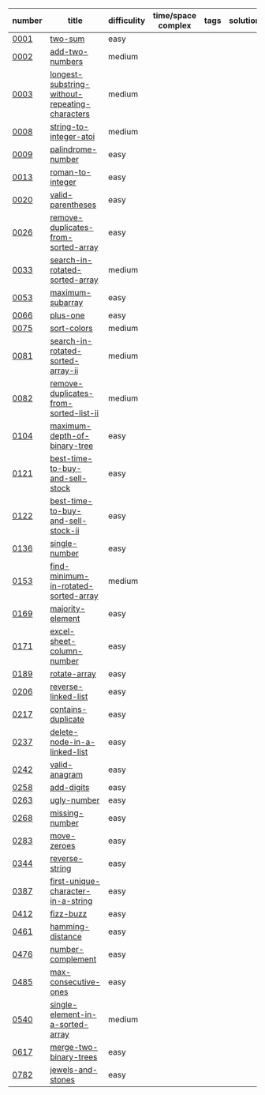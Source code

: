 |number|title|difficulity|time/space complex|tags|solution|runtime|memory|acceptedRate|
|--|--|--|--|--|--|--|--|--|
|[0001](https://leetcode.com/problems/two-sum)|[two-sum](./src/0001/0001-two-sum.c)|easy||||89 ms|N/A|0.42|
|[0002](https://leetcode.com/problems/add-two-numbers)|[add-two-numbers](./src/0002/0002-add-two-numbers.c)|medium||||26 ms|N/A|0.31|
|[0003](https://leetcode.com/problems/longest-substring-without-repeating-characters)|[longest-substring-without-repeating-characters](./src/0003/0003-longest-substring-without-repeating-characters.c)|medium||||1032 ms|N/A|0.28|
|[0008](https://leetcode.com/problems/string-to-integer-atoi)|[string-to-integer-atoi](./src/0008/0008-string-to-integer-atoi.c)|medium||||12 ms|12.8 MB|0.15|
|[0009](https://leetcode.com/problems/palindrome-number)|[palindrome-number](./src/0009/0009-palindrome-number.c)|easy||||116 ms|N/A|0.42|
|[0013](https://leetcode.com/problems/roman-to-integer)|[roman-to-integer](./src/0013/0013-roman-to-integer.c)|easy||||44 ms|29.7 MB|0.52|
|[0020](https://leetcode.com/problems/valid-parentheses)|[valid-parentheses](./src/0020/0020-valid-parentheses.c)|easy||||4 ms|7.3 MB|0.36|
|[0026](https://leetcode.com/problems/remove-duplicates-from-sorted-array)|[remove-duplicates-from-sorted-array](./src/0026/0026-remove-duplicates-from-sorted-array.c)|easy||||8 ms|N/A|0.4|
|[0033](https://leetcode.com/problems/search-in-rotated-sorted-array)|[search-in-rotated-sorted-array](./src/0033/0033-search-in-rotated-sorted-array.c)|medium||||4 ms|N/A|0.33|
|[0053](https://leetcode.com/problems/maximum-subarray)|[maximum-subarray](./src/0053/0053-maximum-subarray.c)|easy||||4 ms|N/A|0.43|
|[0066](https://leetcode.com/problems/plus-one)|[plus-one](./src/0066/0066-plus-one.c)|easy||||0 ms|N/A|0.41|
|[0075](https://leetcode.com/problems/sort-colors)|[sort-colors](./src/0075/0075-sort-colors.c)|medium||||0 ms|N/A|0.41|
|[0081](https://leetcode.com/problems/search-in-rotated-sorted-array-ii)|[search-in-rotated-sorted-array-ii](./src/0081/0081-search-in-rotated-sorted-array-ii.c)|medium||||0 ms|N/A|0.32|
|[0082](https://leetcode.com/problems/remove-duplicates-from-sorted-list-ii)|[remove-duplicates-from-sorted-list-ii](./src/0082/0082-remove-duplicates-from-sorted-list-ii.c)|medium||||4 ms|N/A|0.32|
|[0104](https://leetcode.com/problems/maximum-depth-of-binary-tree)|[maximum-depth-of-binary-tree](./src/0104/0104-maximum-depth-of-binary-tree.c)|easy||||12 ms|18.3 MB|0.59|
|[0121](https://leetcode.com/problems/best-time-to-buy-and-sell-stock)|[best-time-to-buy-and-sell-stock](./src/0121/0121-best-time-to-buy-and-sell-stock.c)|easy||||4 ms|7.7 MB|0.46|
|[0122](https://leetcode.com/problems/best-time-to-buy-and-sell-stock-ii)|[best-time-to-buy-and-sell-stock-ii](./src/0122/0122-best-time-to-buy-and-sell-stock-ii.c)|easy||||8 ms|7.7 MB|0.51|
|[0136](https://leetcode.com/problems/single-number)|[single-number](./src/0136/0136-single-number.c)|easy||||4 ms|N/A|0.59|
|[0153](https://leetcode.com/problems/find-minimum-in-rotated-sorted-array)|[find-minimum-in-rotated-sorted-array](./src/0153/0153-find-minimum-in-rotated-sorted-array.c)|medium||||0 ms|N/A|0.43|
|[0169](https://leetcode.com/problems/majority-element)|[majority-element](./src/0169/0169-majority-element.c)|easy||||8 ms|9 MB|0.52|
|[0171](https://leetcode.com/problems/excel-sheet-column-number)|[excel-sheet-column-number](./src/0171/0171-excel-sheet-column-number.c)|easy||||4 ms|6.5 MB|0.51|
|[0189](https://leetcode.com/problems/rotate-array)|[rotate-array](./src/0189/0189-rotate-array.c)|easy||||4 ms|N/A|0.29|
|[0206](https://leetcode.com/problems/reverse-linked-list)|[reverse-linked-list](./src/0206/0206-reverse-linked-list.c)|easy||||0 ms|N/A|0.53|
|[0217](https://leetcode.com/problems/contains-duplicate)|[contains-duplicate](./src/0217/0217-contains-duplicate.c)|easy||||12 ms|N/A|0.51|
|[0237](https://leetcode.com/problems/delete-node-in-a-linked-list)|[delete-node-in-a-linked-list](./src/0237/0237-delete-node-in-a-linked-list.c)|easy||||8 ms|7.4 MB|0.52|
|[0242](https://leetcode.com/problems/valid-anagram)|[valid-anagram](./src/0242/0242-valid-anagram.c)|easy||||4 ms|6.7 MB|0.51|
|[0258](https://leetcode.com/problems/add-digits)|[add-digits](./src/0258/0258-add-digits.c)|easy||||3 ms|N/A|0.54|
|[0263](https://leetcode.com/problems/ugly-number)|[ugly-number](./src/0263/0263-ugly-number.c)|easy||||4 ms|N/A|0.4|
|[0268](https://leetcode.com/problems/missing-number)|[missing-number](./src/0268/0268-missing-number.c)|easy||||8 ms|7.5 MB|0.48|
|[0283](https://leetcode.com/problems/move-zeroes)|[move-zeroes](./src/0283/0283-move-zeroes.c)|easy||||4 ms|N/A|0.54|
|[0344](https://leetcode.com/problems/reverse-string)|[reverse-string](./src/0344/0344-reverse-string.c)|easy||||4 ms|N/A|0.63|
|[0387](https://leetcode.com/problems/first-unique-character-in-a-string)|[first-unique-character-in-a-string](./src/0387/0387-first-unique-character-in-a-string.c)|easy||||12 ms|8.9 MB|0.49|
|[0412](https://leetcode.com/problems/fizz-buzz)|[fizz-buzz](./src/0412/0412-fizz-buzz.c)|easy||||8 ms|8.2 MB|0.59|
|[0461](https://leetcode.com/problems/hamming-distance)|[hamming-distance](./src/0461/0461-hamming-distance.c)|easy||||3 ms|N/A|0.7|
|[0476](https://leetcode.com/problems/number-complement)|[number-complement](./src/0476/0476-number-complement.c)|easy||||3 ms|N/A|0.62|
|[0485](https://leetcode.com/problems/max-consecutive-ones)|[max-consecutive-ones](./src/0485/0485-max-consecutive-ones.c)|easy||||12 ms|N/A|0.55|
|[0540](https://leetcode.com/problems/single-element-in-a-sorted-array)|[single-element-in-a-sorted-array](./src/0540/0540-single-element-in-a-sorted-array.c)|medium||||0 ms|N/A|0.57|
|[0617](https://leetcode.com/problems/merge-two-binary-trees)|[merge-two-binary-trees](./src/0617/0617-merge-two-binary-trees.c)|easy||||32 ms|17 MB|0.69|
|[0782](https://leetcode.com/problems/jewels-and-stones)|[jewels-and-stones](./src/0782/0782-jewels-and-stones.c)|easy||||4 ms|8.3 MB|0.83|
